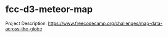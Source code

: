 # fcc-d3-meteor-map

Project Description: <https://www.freecodecamp.org/challenges/map-data-across-the-globe>
